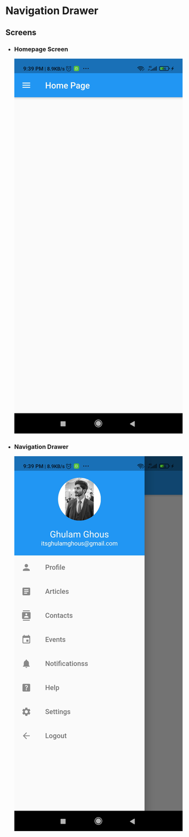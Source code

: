 # Navigation Drawer

## Screens

- ### Homepage Screen

  ![Screen1](./assets/Screen1.jpg)

- ### Navigation Drawer

  ![Screen2](./assets/Screen2.jpg)
